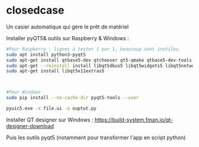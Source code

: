 # closedcase
Un casier automatique qui gère le prêt de matériel

Installer pyQT5& outils sur Raspberry & Windows :

```bash
#Pour Raspberry : lignes à tester 1 par 1, beaucoup sont inutiles.
sudo apt install python3-pyqt5
sudo apt-get install qtbase5-dev qtchooser qt5-qmake qtbase5-dev-tools
sudo apt-get --reinstall install libqt5dbus5 libqt5widgets5 libqt5network5 libqt5gui5 libqt5core5a libdouble-conversion1 libxcb-xinerama0
sudo apt-get install libqt5x11extras5



#Pour Windows
sudo pip install --no-cache-dir pyqt5-tools --user

pyuic5.exe -x file.ui -o ouptut.py
```

Installer QT designer sur Windows :
https://build-system.fman.io/qt-designer-download

Puis les outils pyqt5 (notamment pour transformer l'app en script python)

